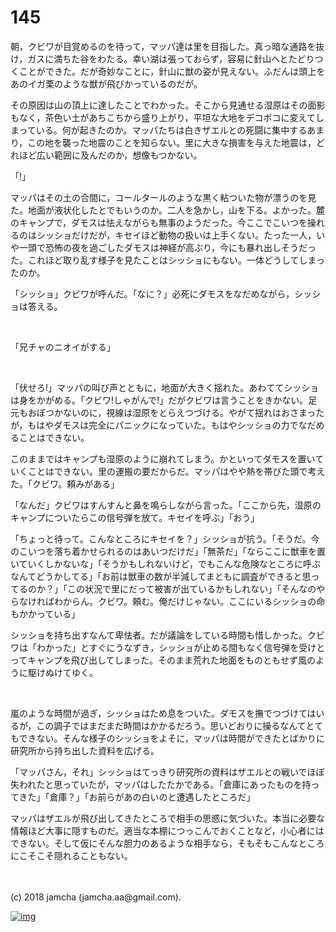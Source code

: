 # 145

朝，クビワが目覚めるのを待って，マッパ達は里を目指した。真っ暗な通路を抜け，ガスに満ちた谷をわたる。幸い湖は張っておらず，容易に針山へとたどりつくことができた。だが奇妙なことに，針山に獣の姿が見えない。ふだんは頭上をあのイガ栗のような獣が飛びかっているのだが。  

その原因は山の頂上に達したことでわかった。そこから見通せる湿原はその面影もなく，茶色い土があちこちから盛り上がり，平坦な大地をデコボコに変えてしまっている。何が起きたのか。マッパたちは白きザエルとの死闘に集中するあまり，この地を襲った地震のことを知らない。里に大きな損害を与えた地震は，どれほど広い範囲に及んだのか，想像もつかない。  

「!」  

マッパはその土の合間に，コールタールのような黒く粘ついた物が漂うのを見た。地面が液状化したとでもいうのか。二人を急かし，山を下る。よかった。麓のキャンプで，ダモスは怯えながらも無事のようだった。今ここでこいつを操れるのはシッショだけだが，キセイほど動物の扱いは上手くない。たった一人，いや一頭で恐怖の夜を過ごしたダモスは神経が高ぶり，今にも暴れ出しそうだった。これほど取り乱す様子を見たことはシッショにもない。一体どうしてしまったのか。  

「シッショ」クビワが呼んだ。「なに？」必死にダモスをなだめながら，シッショは答える。  

<br>  

「兄チャのニオイがする」  

<br>  

「伏せろ!」マッパの叫び声とともに，地面が大きく揺れた。あわててシッショは身をかがめる。「クビワ!しゃがんで!」だがクビワは言うことをきかない。足元もおぼつかないのに，視線は湿原をとらえつづける。やがて揺れはおさまったが，もはやダモスは完全にパニックになっていた。もはやシッショの力でなだめることはできない。  

このままではキャンプも湿原のように崩れてしまう。かといってダモスを置いていくことはできない。里の運搬の要だからだ。マッパはやや熱を帯びた頭で考えた。「クビワ。頼みがある」  

「なんだ」クビワはすんすんと鼻を鳴らしながら言った。「ここから先，湿原のキャンプについたらこの信号弾を放て。キセイを呼ぶ」「おう」  

「ちょっと待って。こんなところにキセイを？」シッショが抗う。「そうだ。今のこいつを落ち着かせられるのはあいつだけだ」「無茶だ」「ならここに獣車を置いていくしかないな」「そうかもしれないけど，でもこんな危険なところに呼ぶなんてどうかしてる」「お前は獣車の数が半減してまともに調査ができると思ってるのか？」「この状況で里にだって被害が出ているかもしれない」「そんなのやらなければわからん。クビワ。頼む。俺だけじゃない。ここにいるシッショの命もかかっている」  

シッショを持ち出すなんて卑怯者。だが議論をしている時間も惜しかった。クビワは「わかった」とすぐにうなずき，シッショが止める間もなく信号弾を受けとってキャンプを飛び出してしまった。そのまま荒れた地面をものともせず風のように駆けぬけてゆく。  

<br>  

嵐のような時間が過ぎ，シッショはため息をついた。ダモスを撫でつづけてはいるが，この調子ではまだまだ時間はかかるだろう。思いどおりに操るなんてとてもできない。そんな様子のシッショをよそに，マッパは時間ができたとばかりに研究所から持ち出した資料を広げる。  

「マッパさん，それ」シッショはてっきり研究所の資料はザエルとの戦いでほぼ失われたと思っていたが，マッパはしたたかである。「倉庫にあったものを持ってきた」「倉庫？」「お前らがあの白いのと遭遇したところだ」  

マッパはザエルが飛び出してきたところで相手の思惑に気づいた。本当に必要な情報ほど大事に隠すものだ。適当な本棚につっこんでおくことなど，小心者にはできない。そして仮にそんな胆力のあるような相手なら，そもそもこんなところにこそこそ隠れることもない。  

<br>  
<br>  
(c) 2018 jamcha (jamcha.aa@gmail.com).  

[![img](http://i.creativecommons.org/l/by-nc-sa/4.0/88x31.png)](http://creativecommons.org/licenses/by-nc-sa/4.0/deed)
